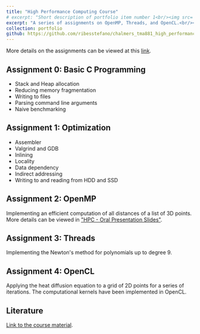 ```yaml
---
title: "High Performance Computing Course"
# excerpt: "Short description of portfolio item number 1<br/><img src='/images/courses/HPC_500x300.png'>"
excerpt: "A series of assignments on OpenMP, Threads, and OpenCL.<br/><br/><img src='/images/courses/HPC_500x300.png'>"
collection: portfolio
github: https://github.com/ribesstefano/chalmers_tma881_high_performance_computing
---
```


More details on the assignments can be viewed at this [link](https://hpc.raum-brothers.eu/assignments/).


## Assignment 0: Basic C Programming

* Stack and Heap allocation
* Reducing memory fragmentation
* Writing to files
* Parsing command line arguments
* Naive benchmarking

## Assignment 1: Optimization

* Assembler
* Valgrind and GDB
* Inlining
* Locality
* Data dependency
* Indirect addressing
* Writing to and reading from HDD and SSD

## Assignment 2: OpenMP

Implementing an efficient computation of all distances of a list of 3D points. More details can be viewed in ["HPC - Oral Presentation Slides"](https://github.com/ribesstefano/chalmers_tma881_high_performance_computing/blob/main/HPC%20-%20Oral%20Exam%20Presentation.pdf).

## Assignment 3: Threads

Implementing the Newton's method for polynomials up to degree 9.

## Assignment 4: OpenCL

Applying the heat diffusion equation to a grid of 2D points for a series of iterations. The computational kernels have been implemented in OpenCL.

## Literature

[Link to the course material](https://hpc.raum-brothers.eu/course_material/).